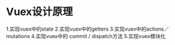 # Vuex设计原理

1.实现vuex中的state
2.实现vuex中的getters
3.实现vuex中的actions／mutations
4.实现vuex中的 commit / dispatch方法
5.实现vuex模块化
